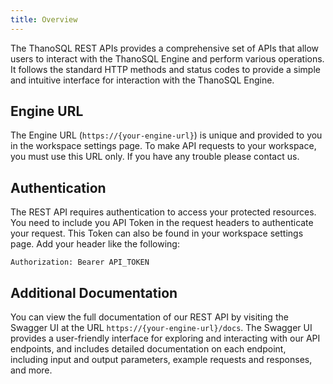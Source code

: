 ```yaml
---
title: Overview
---
```


The ThanoSQL REST APIs provides a comprehensive set of APIs that allow users to interact with the ThanoSQL Engine and perform various operations. It follows the standard HTTP methods and status codes to provide a simple and intuitive interface for interaction with the ThanoSQL Engine.

## __Engine URL__
The Engine URL (`https://{your-engine-url}`) is unique and provided to you in the workspace settings page. To make API requests to your workspace, you must use this URL only. If you have any trouble please contact us. 

## __Authentication__
The REST API requires authentication to access your protected resources. You need to include you API Token in the request headers to authenticate your request. This Token can also be found in your workspace settings page. Add your header like the following:
```
Authorization: Bearer API_TOKEN
```

## __Additional Documentation__
You can view the full documentation of our REST API by visiting the Swagger UI at the URL `https://{your-engine-url}/docs`. The Swagger UI provides a user-friendly interface for exploring and interacting with our API endpoints, and includes detailed documentation on each endpoint, including input and output parameters, example requests and responses, and more. 